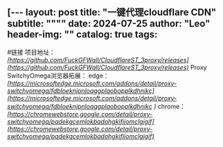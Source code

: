 [---
layout:     post
title:      "一键代理cloudflare CDN"
subtitle:   "\"\""
date:       2024-07-25
author:     "Leo"
header-img: ""
catalog: true
tags:
---


#链接
项目地址：*[https://github.com/FuckGFWall/CloudflareST_3proxy/releases](https://github.com/FuckGFWall/CloudflareST_3proxy/releases)*
Proxy SwitchyOmega浏览器拓展：
edge：*[https://microsoftedge.microsoft.com/addons/detail/proxy-switchyomega/fdbloeknjpnloaggplaobopplkdhnikc](https://microsoftedge.microsoft.com/addons/detail/proxy-switchyomega/fdbloeknjpnloaggplaobopplkdhnikc )*
chrome：*[https://chromewebstore.google.com/detail/proxy-switchyomega/padekgcemlokbadohgkifijomclgjgif](https://chromewebstore.google.com/detail/proxy-switchyomega/padekgcemlokbadohgkifijomclgjgif)*

